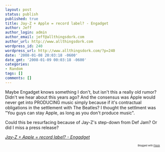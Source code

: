 ```yaml
---
layout: post
status: publish
published: true
title: Jay-Z + Apple = record label? - Engadget
author: Jeff
author_login: admin
author_email: jeff@allthingsdork.com
author_url: http://www.allthingsdork.com
wordpress_id: 240
wordpress_url: http://www.allthingsdork.com/?p=240
date: '2008-01-08 20:03:18 -0600'
date_gmt: '2008-01-09 00:03:18 -0600'
categories:
- Random
tags: []
comments: []
---
```

<p>Maybe Engadget knows something I don't, but isn't this a really old rumor? Didn't we hear about this years ago? And the consensus was Apple would never get into PRODUCING music simply because if it's contractual obligations in the settlement with The Beatles? I thought the settlment was "You guys can stay Apple, as long as you don't produce music".</p>
<p>Could this be resurfacing because of Jay-Z's step-down from Def Jam? Or did I miss a press release?</p>
<p><cite cite="http://www.engadget.com/2008/01/03/jay-z-apple-record-label/"><a href="http://www.engadget.com/2008/01/03/jay-z-apple-record-label/">Jay-Z + Apple = record label? - Engadget</a></cite></p>
<p style="text-align: right; font-size: 8px">Blogged with <a href="http://www.flock.com/blogged-with-flock" title="Flock" target="_new">Flock</a></p></p>
